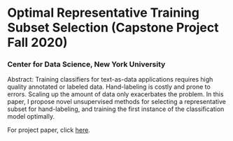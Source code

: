 # Optimal Representative Training Subset Selection (Capstone Project Fall 2020)

### Center for Data Science, New York University

Abstract: Training classifiers for text-as-data applications requires high quality annotated or labeled data. Hand-labeling is costly and prone to errors. Scaling up the amount of data only exacerbates the problem. In this paper, I propose novel unsupervised methods for selecting a representative subset for hand-labeling, and training the first instance of the classification model optimally.

For project paper, click [here](https://github.com/ApurvaBhargava/OptimalTrainingSets/blob/master/Project%20Paper.pdf).
